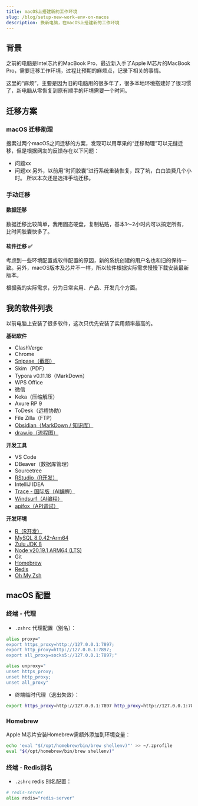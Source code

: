 ```yaml
---
title: macOS上搭建新的工作环境
slug: /blog/setup-new-work-env-on-macos
description: 换新电脑，在macOS上搭建新的工作环境
---
```

## 背景
之前的电脑是Intel芯片的MacBook Pro，最近新入手了Apple M芯片的MacBook Pro，需要迁移工作环境，过程比预期的麻烦点，记录下相关的事情。

这里的“麻烦”，主要是因为旧的电脑用的很多年了，很多本地环境搭建好了很习惯了，新电脑从零恢复到原有顺手的环境需要一个时间。

## 迁移方案
### macOS 迁移助理
搜索过两个macOS之间迁移的方案，发现可以用苹果的“迁移助理”可以无缝迁移，但是根据网友的反馈存在以下问题：
- 问题xx
- 问题xx
另外，以前用“时间胶囊”进行系统重装恢复，踩了坑，白白浪费几个小时。
所以本次还是选择手动迁移。

### 手动迁移
#### 数据迁移
数据迁移比较简单，我用固态硬盘，复制粘贴，基本1～2小时内可以搞定所有，比时间胶囊快多了。

#### 软件迁移 ✅
考虑到一些环境配置或软件配置的原因，新的系统创建的用户名也和旧的保持一致。另外，macOS版本及芯片不一样，所以软件根据实际需求慢慢下载安装最新版本。

根据我的实际需求，分为日常实用、产品、开发几个方面。


## 我的软件列表

以前电脑上安装了很多软件，这次只优先安装了实用频率最高的。

**基础软件**
- ClashVerge
- Chrome
- [Snipase（截图）](https://www.snipaste.com/)
- Skim（PDF）
- Typora v0.11.18（MarkDown）
- WPS Office
- 微信
- Keka（压缩解压）
- Axure RP 9
- ToDesk（远程协助）
- File Zilla（FTP）
- [Obsidian（MarkDown / 知识库）](https://obsidian.md/)
- [draw.io（流程图）](https://www.drawio.com/)

**开发工具**
- VS Code
- DBeaver（数据库管理）
- Sourcetree
- [RStudio（R开发）](https://posit.co/download/rstudio-desktop/)
- IntelliJ IDEA
- [Trace - 国际版（AI编程）](https://www.trae.ai/) 
- [Windsurf（AI编程）](https://windsurf.com/editor)
- [apifox（API调试）](https://apifox.com/)

**开发环境**
- [R（R开发）](https://posit.co/download/rstudio-desktop/)
- [MySQL 8.0.42-Arm64](https://dev.mysql.com/downloads/mysql/)
- [Zulu JDK 8](https://www.azul.com/downloads/?version=java-8-lts&os=macos&architecture=arm-64-bit&package=jdk#zulu)
- [Node v20.19.1 ARM64 (LTS)](https://nodejs.org/en/download/)
- Git
- [Homebrew](https://brew.sh/zh-cn/)
- [Redis](https://redis.io/docs/latest/operate/oss_and_stack/install/archive/install-redis/install-redis-on-mac-os/)
- [Oh My Zsh](https://ohmyz.sh/)

## macOS 配置
### 终端 - 代理

- `.zshrc` 代理配置（别名）：
``` bash
alias proxy="
export https_proxy=http://127.0.0.1:7897;
export http_proxy=http://127.0.0.1:7897;
export all_proxy=socks5://127.0.0.1:7897;"

alias unproxy="
unset https_proxy;
unset http_proxy;
unset all_proxy"
```

- 终端临时代理（退出失效）：
``` bash
export https_proxy=http://127.0.0.1:7897 http_proxy=http://127.0.0.1:7897 all_proxy=socks5://127.0.0.1:7897
```

### Homebrew

Apple M芯片安装Homebrew需额外添加到环境变量：
``` bash
echo 'eval "$(/opt/homebrew/bin/brew shellenv)"' >> ~/.zprofile
eval "$(/opt/homebrew/bin/brew shellenv)"
```

  
### 终端 - Redis别名

- `.zshrc` redis 别名配置：
``` bash
# redis-server
alias redis="redis-server"
```
